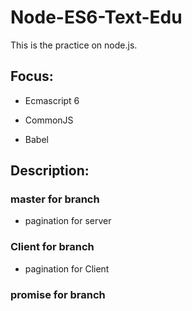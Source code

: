 # Node-ES6-Text-Edu

This is the practice on node.js.

## Focus:

- Ecmascript 6

- CommonJS

- Babel

## Description:

### master for branch

- pagination for server

### Client for branch

- pagination for Client

### promise for branch
